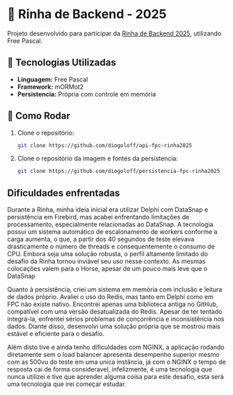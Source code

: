 # 🥊 Rinha de Backend - 2025

Projeto desenvolvido para participar da [Rinha de Backend 2025](https://github.com/zanfranceschi/rinha-de-backend-2025), utilizando Free Pascal.

## 🚀 Tecnologias Utilizadas

- **Linguagem:** Free Pascal  
- **Framework:** mORMot2  
- **Persistencia:** Própria com controle em memória

## 📄 Como Rodar

1. Clone o repositório:
   ```bash
   git clone https://github.com/diogoloff/api-fpc-rinha2025

2. Clone o repositório da imagem e fontes da persistencia:
   ```bash
   git clone https://github.com/diogoloff/persistencia-fpc-rinha2025

## Dificuldades enfrentadas

Durante a Rinha, minha ideia inicial era utilizar Delphi com DataSnap e persistência em Firebird, mas acabei enfrentando limitações de processamento, especialmente relacionadas ao DataSnap. A tecnologia possui um sistema automático de escalonamento de workers conforme a carga aumenta, o que, a partir dos 40 segundos de teste elevava drasticamente o número de threads e consequentemente o consumo de CPU. Embora seja uma solução robusta, o perfil altamente limitado do desafio da Rinha tornou inviável seu uso nesse contexto. As mesmas colocações valem para o Horse, apesar de um pouco mais leve que o DataSnap

Quanto à persistência, criei um sistema em memória com inclusão e leitura de dados próprio. Avaliei o uso do Redis, mas tanto em Delphi como em FPC não existe nativo. Encontrei apenas uma biblioteca antiga no GitHub, compatível com uma versão desatualizada do Redis. Apesar de ter tentado integrá-la, enfrentei sérios problemas de concorrência e inconsistência nos dados. Diante disso, desenvolvi uma solução própria que se mostrou mais estável e eficiente para o desafio.

Além disto tive e ainda tenho dificuldades com NGINX, a aplicação rodando diretamente sem o load balancer apresenta desempenho superior mesmo com as 500vu do teste em uma unica instância, já com o NGINX o tempo de resposta cai de forma consideravel, infelizmente, é uma tecnologia que nunca utilizei e tive que aprender alguma coisa para este desafio, esta será uma tecnologia que irei começar estudar.
